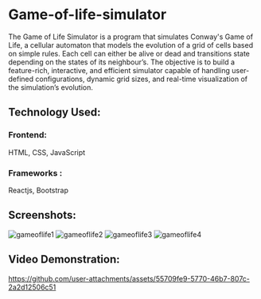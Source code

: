 # Game-of-life-simulator

The Game of Life Simulator is a program that simulates Conway's Game of Life, a cellular automaton
that models the evolution of a grid of cells based on simple rules. Each cell can either be alive or
dead and transitions state depending on the states of its neighbour’s. The objective is to build a
feature-rich, interactive, and efficient simulator capable of handling user-defined configurations,
dynamic grid sizes, and real-time visualization of the simulation’s evolution.

## Technology Used:

### Frontend:
HTML, CSS, JavaScript
### Frameworks : 
Reactjs, Bootstrap

## Screenshots:

![gameoflife1](https://github.com/user-attachments/assets/3b769f27-a4fe-4054-8241-f4fb3bacf888)
![gameoflife2](https://github.com/user-attachments/assets/845e3034-6ebd-4915-8938-04509c2fc171)
![gameoflife3](https://github.com/user-attachments/assets/9cdb65ff-1282-423f-8215-06efbce05e93)
![gameoflife4](https://github.com/user-attachments/assets/da301d8c-5ae4-45a2-a742-82fbccb95043)




## Video Demonstration: 


https://github.com/user-attachments/assets/55709fe9-5770-46b7-807c-2a2d12506c51




